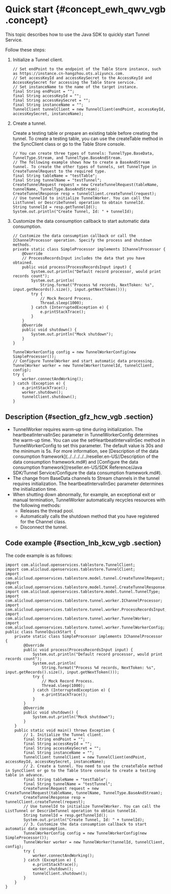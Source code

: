 # Quick start {#concept_ewh_qwv_vgb .concept}

This topic describes how to use the Java SDK to quickly start Tunnel Service.

Follow these steps:

1.  Initialize a Tunnel client.

    ```
    // Set endPoint to the endpoint of the Table Store instance, such as https://instance.cn-hangzhou.ots.aliyuncs.com.
    // Set accessKeyId and accessKeySecret to the AccessKeyId and AccessKeySecret for accessing the Table Store service.
    // Set instanceName to the name of the target instance.
    final String endPoint = "";
    final String accessKeyId = "";
    final String accessKeySecret = "";
    final String instanceName = "";
    TunnelClient tunnelClient = new TunnelClient(endPoint, accessKeyId, accessKeySecret, instanceName);
    ```

2.  Create a tunnel.

    Create a testing table or prepare an existing table before creating the tunnel. To create a testing table, you can use the createTable method in the SyncClient class or go to the Table Store console.

    ```
    // You can create three types of tunnels: TunnelType.BaseData, TunnelType.Stream, and TunnelType.BaseAndStream.
    // The following example shows how to create a BaseAndStream tunnel. To create the other types of tunnels, set TunnelType in CreateTunnelRequest to the required type.
    final String tableName = "testTable";
    final String tunnelName = "testTunnel";
    CreateTunnelRequest request = new CreateTunnelRequest(tableName, tunnelName, TunnelType.BaseAndStream);
    CreateTunnelResponse resp = tunnelClient.createTunnel(request);
    // Use tunnelId to initialize TunnelWorker. You can call the ListTunnel or DescribeTunnel operation to obtain tunnelId.
    String tunnelId = resp.getTunnelId(); 
    System.out.println("Create Tunnel, Id: " + tunnelId);
    ```

3.  Customize the data consumption callback to start automatic data consumption.

    ```
    // Customize the data consumption callback or call the IChannelProcessor operation. Specify the process and shutdown methods.
    private static class SimpleProcessor implements IChannelProcessor {
        @Override
        // ProcessRecordsInput includes the data that you have obtained.
        public void process(ProcessRecordsInput input) {
            System.out.println("Default record processor, would print records count");
            System.out.println(
                String.format("Process %d records, NextToken: %s", input.getRecords().size(), input.getNextToken()));
            try {
                // Mock Record Process.
                Thread.sleep(1000);
            } catch (InterruptedException e) {
                e.printStackTrace();
            }
        }
        @Override
        public void shutdown() {
            System.out.println("Mock shutdown");
        }
    }
      
    TunnelWorkerConfig config = new TunnelWorkerConfig(new SimpleProcessor());
    // Configure TunnelWorker and start automatic data processing.
    TunnelWorker worker = new TunnelWorker(tunnelId, tunnelClient, config);
    try {
        worker.connectAndWorking();
    } catch (Exception e) {
        e.printStackTrace();
        worker.shutdown();
        tunnelClient.shutdown();
    }
    ```


## Description {#section_gfz_hcw_vgb .section}

-   TunnelWorker requires warm-up time during initialization. The heartbeatIntervalInSec parameter in TunnelWorkerConfig determines the warm-up time. You can use the setHeartbeatIntervalInSec method in TunnelWorkerConfig to set this parameter. The default value is 30s and the minimum is 5s. For more information, see [Description of the data consumption framework](../../../../../reseller.en-US//Description of the data consumption framework.md#) and [Configure the data consumption framework](reseller.en-US/SDK Reference/Java SDK/Tunnel Service/Configure the data consumption framework.md#).
-   The change from BaseData channels to Stream channels in the tunnel requires initialization. The heartbeatIntervalInSec parameter determines the initialization time.
-   When shutting down abnormally, for example, an exceptional exit or manual termination, TunnelWorker automatically recycles resources with the following methods:
    -   Releases the thread pool.
    -   Automatically calls the shutdown method that you have registered for the Channel class.
    -   Disconnect the tunnel.

## Code example {#section_lnb_kcw_vgb .section}

The code example is as follows:

```
import com.alicloud.openservices.tablestore.TunnelClient;
import com.alicloud.openservices.tablestore.TunnelClient;
import com.alicloud.openservices.tablestore.model.tunnel.CreateTunnelRequest;
import com.alicloud.openservices.tablestore.model.tunnel.CreateTunnelResponse;
import com.alicloud.openservices.tablestore.model.tunnel.TunnelType;
import com.alicloud.openservices.tablestore.tunnel.worker.IChannelProcessor;
import com.alicloud.openservices.tablestore.tunnel.worker.ProcessRecordsInput;
import com.alicloud.openservices.tablestore.tunnel.worker.TunnelWorker;
import com.alicloud.openservices.tablestore.tunnel.worker.TunnelWorkerConfig;
public class TunnelQuickStart {
    private static class SimpleProcessor implements IChannelProcessor {
        @Override
        public void process(ProcessRecordsInput input) {
            System.out.println("Default record processor, would print records count");
            System.out.println(
                String.format("Process %d records, NextToken: %s", input.getRecords().size(), input.getNextToken()));
            try {
                // Mock Record Process.
                Thread.sleep(1000);
            } catch (InterruptedException e) {
                e.printStackTrace();
            }
        }
        @Override
        public void shutdown() {
            System.out.println("Mock shutdown");
        }
    }
    public static void main() throws Exception {
        // 1. Initialize the Tunnel client.
        final String endPoint = "";
        final String accessKeyId = "";
        final String accessKeySecret = "";
        final String instanceName = "";
        TunnelClient tunnelClient = new TunnelClient(endPoint, accessKeyId, accessKeySecret, instanceName);
        // 2. Create a tunnel. You need to use the createTable method in SyncClient or go to the Table Store console to create a testing table in advance.
        final String tableName = "testTable";
        final String tunnelName = "testTunnel";
        CreateTunnelRequest request = new CreateTunnelRequest(tableName, tunnelName, TunnelType.BaseAndStream);
        CreateTunnelResponse resp = tunnelClient.createTunnel(request);
        // Use tunnelId to initialize TunnelWorker. You can call the ListTunnel or DescribeTunnel operation to obtain tunnelId.
        String tunnelId = resp.getTunnelId();
        System.out.println("Create Tunnel, Id: " + tunnelId);
        // 3. Customize the data consumption callback to start automatic data consumption.
        TunnelWorkerConfig config = new TunnelWorkerConfig(new SimpleProcessor());
        TunnelWorker worker = new TunnelWorker(tunnelId, tunnelClient, config);
        try {
            worker.connectAndWorking();
        } catch (Exception e) {
            e.printStackTrace();
            worker.shutdown();
            tunnelClient.shutdown();
        }
    }
}
```

